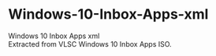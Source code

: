 # Windows-10-Inbox-Apps-xml
Windows 10 Inbox Apps xml  
Extracted from VLSC Windows 10 Inbox Apps ISO.  

